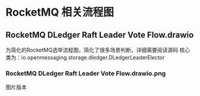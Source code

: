 # RocketMQ 相关流程图
## RocketMQ DLedger Raft Leader Vote Flow.drawio
为简化的RocketMQ选举流程图，简化了很多场景判断，详细需要阅读源码
核心类为：io.openmessaging.storage.dledger.DLedgerLeaderElector
### RocketMQ DLedger Raft Leader Vote Flow.drawio.png
图片版本